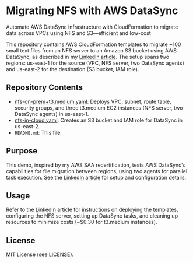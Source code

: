 # Migrating NFS with AWS DataSync 
Automate AWS DataSync infrastructure with CloudFormation to migrate data across VPCs using NFS and S3—efficient and low-cost

This repository contains AWS CloudFormation templates to migrate ~100 small text files from an NFS server to an Amazon S3 bucket using AWS DataSync, as described in my [LinkedIn article](https://www.linkedin.com/pulse/setting-up-aws-datasync-migration-infrastructure-vladimir-jovanovski-ejm8f/?trackingId=1SHn9jBmlVBXmQEhIgW8Pg%3D%3D). The setup spans two regions: us-east-1 for the source (VPC, NFS server, two DataSync agents) and us-east-2 for the destination (S3 bucket, IAM role).

## Repository Contents

- [nfs-on-prem+t3.medium.yaml](nfs-on-prem+t3.medium.yaml): Deploys VPC, subnet, route table, security groups, and three t3.medium EC2 instances (NFS server, two DataSync agents) in us-east-1.
- [nfs-in-cloud.yaml](nfs-in-cloud.yaml): Creates an S3 bucket and IAM role for DataSync in us-east-2.
- `README.md`: This file.

## Purpose

This demo, inspired by my AWS SAA recertification, tests AWS DataSync’s capabilities for file migration between regions, using two agents for parallel task execution. See the [LinkedIn article](https://www.linkedin.com/pulse/setting-up-aws-datasync-migration-infrastructure-vladimir-jovanovski-ejm8f/?trackingId=1SHn9jBmlVBXmQEhIgW8Pg%3D%3D) for setup and configuration details.

## Usage

Refer to the [LinkedIn article](https://www.linkedin.com/pulse/setting-up-aws-datasync-migration-infrastructure-vladimir-jovanovski-ejm8f/?trackingId=1SHn9jBmlVBXmQEhIgW8Pg%3D%3D) for instructions on deploying the templates, configuring the NFS server, setting up DataSync tasks, and cleaning up resources to minimize costs (~$0.30 for t3.medium instances).

## License

MIT License (see [LICENSE](LICENSE)).

